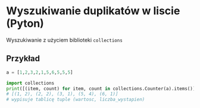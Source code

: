 # Wyszukiwanie duplikatów w liscie (Pyton)
Wyszukiwanie z użyciem biblioteki `collections`

## Przykład

```python
a = [1,2,3,2,1,5,6,5,5,5]

import collections
print([(item, count) for item, count in collections.Counter(a).items()])
# [(1, 2), (2, 2), (3, 1), (5, 4), (6, 1)]
# wypisuje tablicę tuple (wartosc, liczba_wystapien)
```
